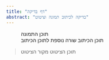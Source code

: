 ```yaml
---
title: "דף בדיקה"
abstract: "בדיקה לכיתוב תמונה וציטוט"
---
```


<figure>
תוכן התמונה
<figcaption>
תוכן הכיתוב
שורה נוספת לתוכן הכיתוב
</figcaption>
</figure>

<blockquote>
תוכן הציטוט
<caption>
מקור הציטוט
</caption>
</blockquote>
